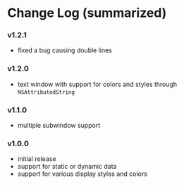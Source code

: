 
# Change Log (summarized)

### v1.2.1

- fixed a bug causing double lines

### v1.2.0

- text window with support for colors and styles through `NSAttributedString`

### v1.1.0

- multiple subwindow support

### v1.0.0

- initial release
- support for static or dynamic data
- support for various display styles and colors

